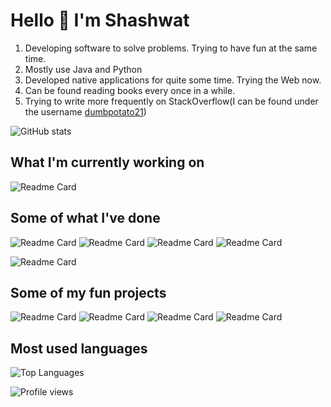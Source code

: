 # Hello 👋 I'm Shashwat

1. Developing software to solve problems. Trying to have fun at the same time. 
2. Mostly use Java and Python 
3. Developed native applications for quite some time. Trying the Web now.
4. Can be found reading books every once in a while. 
5. Trying to write more frequently on StackOverflow(I can be found under the username [dumbpotato21](https://stackoverflow.com/users/5055190/dumbpotato21))

![GitHub stats](https://github-readme-stats.vercel.app/api?username=TheTrio&show_icons=true&count_private=tru&theme=dark) 

## What I'm currently working on

![Readme Card](https://github-readme-stats.vercel.app/api/pin/?username=TheTrio&repo=DearDiary&theme=nightowl)


## Some of what I've done

![Readme Card](https://github-readme-stats.vercel.app/api/pin/?username=TheTrio&repo=Discord_Find_Occurrences&theme=nightowl)
![Readme Card](https://github-readme-stats.vercel.app/api/pin/?username=TheTrio&repo=SlickPad&theme=nightowl)
![Readme Card](https://github-readme-stats.vercel.app/api/pin/?username=TheTrio&repo=SlickConvert&theme=nightowl)
![Readme Card](https://github-readme-stats.vercel.app/api/pin/?username=TheTrio&repo=SlickCalculate&theme=nightowl)

![Readme Card](https://github-readme-stats.vercel.app/api/pin/?username=TheTrio&repo=Covid19-India-Telegram-Bot&theme=nightowl)

## Some of my fun projects

![Readme Card](https://github-readme-stats.vercel.app/api/pin/?username=TheTrio&repo=HackerView&theme=nightowl)
![Readme Card](https://github-readme-stats.vercel.app/api/pin/?username=TheTrio&repo=TypingTest&theme=nightowl)
![Readme Card](https://github-readme-stats.vercel.app/api/pin/?username=TheTrio&repo=Chrome-Dinosaur-Game&theme=nightowl)
![Readme Card](https://github-readme-stats.vercel.app/api/pin/?username=TheTrio&repo=Horizon&theme=nightowl)

## Most used languages

![Top Languages](https://github-readme-stats.vercel.app/api/top-langs/?username=TheTrio&theme=nightowl)

![Profile views](https://gpvc.arturio.dev/TheTrio)
